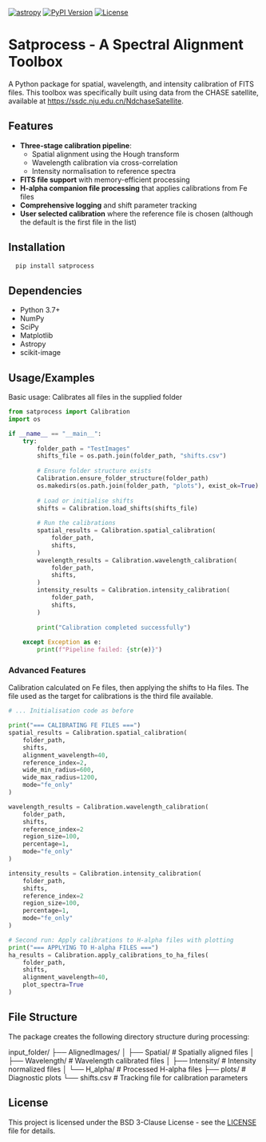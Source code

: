 [![astropy](http://img.shields.io/badge/powered%20by-AstroPy-orange.svg?style=flat)](http://www.astropy.org/)
[![PyPI Version](https://img.shields.io/pypi/v/satprocess)](https://pypi.org/project/satprocess/)
[![License](https://img.shields.io/badge/License-BSD%203--Clause-blue.svg)](https://opensource.org/licenses/BSD-3-Clause)

# Satprocess - A Spectral Alignment Toolbox

A Python package for spatial, wavelength, and intensity calibration of FITS files. This toolbox was specifically built using data from the CHASE satellite, available at https://ssdc.nju.edu.cn/NdchaseSatellite.



## Features

- **Three-stage calibration pipeline**:
  - Spatial alignment using the Hough transform
  - Wavelength calibration via cross-correlation
  - Intensity normalisation to reference spectra
- **FITS file support** with memory-efficient processing
- **H-alpha companion file processing** that applies calibrations from Fe files
- **Comprehensive logging** and shift parameter tracking
- **User selected calibration** where the reference file is chosen (although the default is the first file in the list)
## Installation


```bash
  pip install satprocess
```
    
## Dependencies

- Python 3.7+
- NumPy
- SciPy
- Matplotlib
- Astropy
- scikit-image
## Usage/Examples

Basic usage: Calibrates all files in the supplied folder

```python
from satprocess import Calibration
import os

if __name__ == "__main__":
    try:
        folder_path = "TestImages"
        shifts_file = os.path.join(folder_path, "shifts.csv")
        
        # Ensure folder structure exists
        Calibration.ensure_folder_structure(folder_path)
        os.makedirs(os.path.join(folder_path, "plots"), exist_ok=True)
        
        # Load or initialise shifts
        shifts = Calibration.load_shifts(shifts_file)
        
        # Run the calibrations
        spatial_results = Calibration.spatial_calibration(
            folder_path,
            shifts,
        )
        wavelength_results = Calibration.wavelength_calibration(
            folder_path,
            shifts,
        )
        intensity_results = Calibration.intensity_calibration(
            folder_path,
            shifts,
        )
        
        print("Calibration completed successfully")
        
    except Exception as e:
        print(f"Pipeline failed: {str(e)}")
```

### Advanced Features

Calibration calculated on Fe files, then applying the shifts to Ha files. The file used as the target for calibrations is the third file available.

```python
# ... Initialisation code as before

print("=== CALIBRATING FE FILES ===")
spatial_results = Calibration.spatial_calibration(
    folder_path,
    shifts,
    alignment_wavelength=40,
    reference_index=2,
    wide_min_radius=600,
    wide_max_radius=1200,
    mode="fe_only"
)

wavelength_results = Calibration.wavelength_calibration(
    folder_path,
    shifts,
    reference_index=2
    region_size=100,
    percentage=1,
    mode="fe_only"
)

intensity_results = Calibration.intensity_calibration(
    folder_path,
    shifts,
    reference_index=2
    region_size=100,
    percentage=1,
    mode="fe_only"
)

# Second run: Apply calibrations to H-alpha files with plotting
print("=== APPLYING TO H-alpha FILES ===")
ha_results = Calibration.apply_calibrations_to_ha_files(
    folder_path,
    shifts,
    alignment_wavelength=40,
    plot_spectra=True
)
```
## File Structure

The package creates the following directory structure during processing:

input_folder/
├── AlignedImages/
│   ├── Spatial/       # Spatially aligned files
│   ├── Wavelength/    # Wavelength calibrated files
│   ├── Intensity/     # Intensity normalized files
│   └── H_alpha/       # Processed H-alpha files
├── plots/             # Diagnostic plots
└── shifts.csv         # Tracking file for calibration parameters
## License

This project is licensed under the BSD 3-Clause License - see the [LICENSE](LICENSE) file for details.

